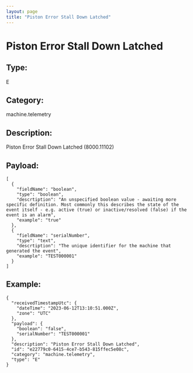 ```yaml
---
layout: page
title: "Piston Error Stall Down Latched"
---
```


# Piston Error Stall Down Latched

## Type:

E

## Category:

machine.telemetry

## Description: 

Piston Error Stall Down Latched (8000.11102)

## Payload:

```
[
  {
    "fieldName": "boolean",
    "type": "boolean",
    "descrtiption": "An unspecified boolean value - awaiting more specific definition. Most commonly this describes the state of the event itself - e.g. active (true) or inactive/resolved (false) if the event is an alarm",
    "example": "true"
  },
  {
    "fieldName": "serialNumber",
    "type": "text",
    "descrtiption": "The unique identifier for the machine that generated the event",
    "example": "TEST000001"
  }
]
```

## Example:

```
{
  "receivedTimestampUtc": {
    "dateTime": "2023-06-12T13:10:51.000Z",
    "zone": "UTC"
  },
  "payload": {
    "boolean": "false",
    "serialNumber": "TEST000001"
  },
  "description": "Piston Error Stall Down Latched",
  "id": "e22779c0-6415-4ce7-b543-815ffec5e08c",
  "category": "machine.telemetry",
  "type": "E"
}
```
